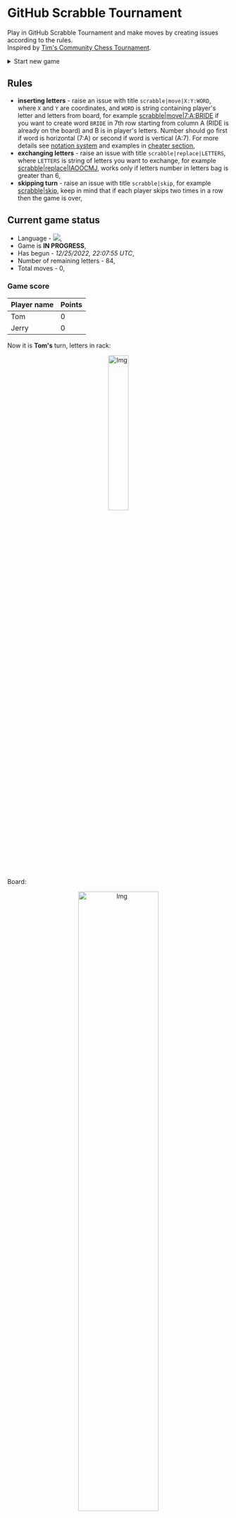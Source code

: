 
# GitHub Scrabble Tournament
Play in GitHub Scrabble Tournament and make moves by creating issues according to the rules.    
Inspired by [Tim's Community Chess Tournament](https://github.com/timburgan/).

<details>
  <summary>Start new game</summary>
  
 
 - [GB](https://github.com/radosz99/radosz99/issues/new?title=scrabble%7Cinit%7CGB&body=Just+push+%27Submit+new+issue%27+or+update+with+your+move)  ![](https://raw.githubusercontent.com/radosz99/radosz99/main/flags/GB.png)
 - [PL](https://github.com/radosz99/radosz99/issues/new?title=scrabble%7Cinit%7CPL&body=Just+push+%27Submit+new+issue%27+or+update+with+your+move)  ![](https://raw.githubusercontent.com/radosz99/radosz99/main/flags/PL.png)
 - [ES](https://github.com/radosz99/radosz99/issues/new?title=scrabble%7Cinit%7CES&body=Just+push+%27Submit+new+issue%27+or+update+with+your+move)  ![](https://raw.githubusercontent.com/radosz99/radosz99/main/flags/ES.png)
 - [DE](https://github.com/radosz99/radosz99/issues/new?title=scrabble%7Cinit%7CDE&body=Just+push+%27Submit+new+issue%27+or+update+with+your+move)  ![](https://raw.githubusercontent.com/radosz99/radosz99/main/flags/DE.png)
 - [FR](https://github.com/radosz99/radosz99/issues/new?title=scrabble%7Cinit%7CFR&body=Just+push+%27Submit+new+issue%27+or+update+with+your+move)  ![](https://raw.githubusercontent.com/radosz99/radosz99/main/flags/FR.png)
</details>
        

## Rules
 - **inserting letters** - raise an issue with title `scrabble|move|X:Y:WORD`, where `X` and `Y` are coordinates, and `WORD` is string containing player's letter and letters from board, for example [scrabble&#124;move&#124;7:A:BRIDE](https://github.com/radosz99/radosz99/issues/new?title=scrabble%7Cmove%7C7%3AA%3ABRIDE&body=Just+push+%27Submit+new+issue%27+or+update+with+your+move) if you want to create word `BRIDE` in 7th row starting from column A (RIDE is already on the board) and B is in player's letters. Number should go first if word is horizontal (7:A) or second if word is vertical (A:7). For more details see [notation system](https://en.wikipedia.org/wiki/Scrabble#Notation_system) and examples in [cheater section](#cheater),
 - **exchanging letters** - raise an issue with title `scrabble|replace|LETTERS`, where `LETTERS` is string of letters you want to exchange, for example [scrabble&#124;replace&#124;IAOOCMJ](https://github.com/radosz99/radosz99/issues/new?title=scrabble%7Creplace%7CIAOOCMJ&body=Just+push+%27Submit+new+issue%27+or+update+with+your+move), works only if letters number in letters bag is greater than 6,
 - **skipping turn** - raise an issue with title `scrabble|skip`, for example [scrabble&#124;skip](https://github.com/radosz99/radosz99/issues/new?title=scrabble%7Cskip&body=Just+push+%27Submit+new+issue%27+or+update+with+your+move), keep in mind that if each player skips two times in a row then the game is over,

## Current game status
 - Language - ![](https://raw.githubusercontent.com/radosz99/radosz99/main/flags/ES.png),
 - Game is **IN PROGRESS**,
 - Has begun - *12/25/2022, 22:07:55 UTC*,
 - Number of remaining letters - 84,
 - Total moves - 0,
    
### Game score
| Player name | Points |
 | - | - |  
| Tom | 0
| Jerry | 0

Now it is **Tom's** turn, letters in rack:
<p align="center">
    <img src="https://raw.githubusercontent.com/radosz99/radosz99/main/rack.png" width=30% alt="Img"/>
</p>

Board:
<p align="center">
<img src="https://raw.githubusercontent.com/radosz99/radosz99/main/board.png" width=60% alt="Img"/>
</p>
    
## User leaderboard
| Moves | Who | Points |
| - | - | - |

<a name="cheater"></a>
## Cheater section  
Try out my algorithm and check the moves that were found based on the state of the board and rack. :cowboy_hat_face:
<details>
  <summary>Reveal some fancy moves :)</summary>
  
  | Id | Move | Points |
  | - | - | - |  
|1 | [7:H:acojo](https://github.com/radosz99/radosz99/issues/new?title=scrabble%7Cmove%7C7%3AH%3Aacojo&body=Just+push+%27Submit+new+issue%27+or+update+with+your+move) | 30 
|2 | [7:D:acojo](https://github.com/radosz99/radosz99/issues/new?title=scrabble%7Cmove%7C7%3AD%3Aacojo&body=Just+push+%27Submit+new+issue%27+or+update+with+your+move) | 30 
|3 | [7:G:acojo](https://github.com/radosz99/radosz99/issues/new?title=scrabble%7Cmove%7C7%3AG%3Aacojo&body=Just+push+%27Submit+new+issue%27+or+update+with+your+move) | 28 
|4 | [7:F:acojo](https://github.com/radosz99/radosz99/issues/new?title=scrabble%7Cmove%7C7%3AF%3Aacojo&body=Just+push+%27Submit+new+issue%27+or+update+with+your+move) | 28 
|5 | [7:E:acojo](https://github.com/radosz99/radosz99/issues/new?title=scrabble%7Cmove%7C7%3AE%3Aacojo&body=Just+push+%27Submit+new+issue%27+or+update+with+your+move) | 28 
|6 | [7:H:caji](https://github.com/radosz99/radosz99/issues/new?title=scrabble%7Cmove%7C7%3AH%3Acaji&body=Just+push+%27Submit+new+issue%27+or+update+with+your+move) | 26 
|7 | [7:G:caji](https://github.com/radosz99/radosz99/issues/new?title=scrabble%7Cmove%7C7%3AG%3Acaji&body=Just+push+%27Submit+new+issue%27+or+update+with+your+move) | 26 
|8 | [7:F:caji](https://github.com/radosz99/radosz99/issues/new?title=scrabble%7Cmove%7C7%3AF%3Acaji&body=Just+push+%27Submit+new+issue%27+or+update+with+your+move) | 26 
|9 | [7:E:caji](https://github.com/radosz99/radosz99/issues/new?title=scrabble%7Cmove%7C7%3AE%3Acaji&body=Just+push+%27Submit+new+issue%27+or+update+with+your+move) | 26 
|10 | [7:H:cajo](https://github.com/radosz99/radosz99/issues/new?title=scrabble%7Cmove%7C7%3AH%3Acajo&body=Just+push+%27Submit+new+issue%27+or+update+with+your+move) | 26 
</details>
    
## Latest moves
<details>
<summary>Show 10 latest moves</summary>
  
  
  | Id | Type | Move / Letters to replace | Created words / New letters | Date | Points | Player | Who |
  | - | - | - | - | - | - | - | - |
</details>
    